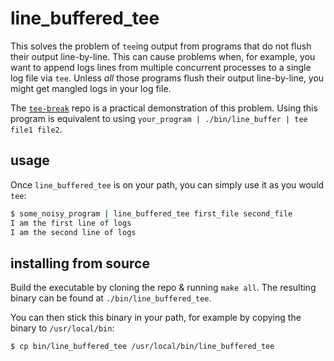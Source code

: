 # line_buffered_tee

This solves the problem of `tee`ing output from programs that do not flush their output line-by-line. This can cause problems when, for example, you want to append logs lines from multiple concurrent processes to a single log file via `tee`. Unless *all* those programs flush their output line-by-line, you might get mangled logs in your log file.

The [`tee-break`](https://github.com/christianscott/tee-break) repo is a practical demonstration of this problem. Using this program is equivalent to using `your_program | ./bin/line_buffer | tee file1 file2`.

## usage

Once `line_buffered_tee` is on your path, you can simply use it as you would `tee`:

```sh
$ some_noisy_program | line_buffered_tee first_file second_file
I am the first line of logs
I am the second line of logs
```

## installing from source

Build the executable by cloning the repo & running `make all`. The resulting binary can be found at `./bin/line_buffered_tee`.

You can then stick this binary in your path, for example by copying the binary to `/usr/local/bin`:

```sh
$ cp bin/line_buffered_tee /usr/local/bin/line_buffered_tee
```
